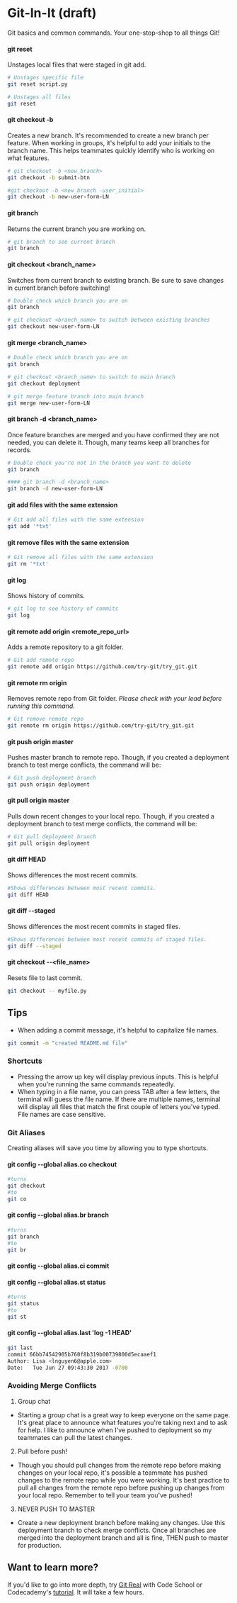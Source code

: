 # Git-In-It (draft)
Git basics and common commands. Your one-stop-shop to all things Git!

#### git reset
Unstages local files that were staged in git add.
```bash
# Unstages specific file
git reset script.py

# Unstages all files
git reset
```
#### git checkout -b
Creates a new branch. It's recommended to create a new branch per feature. When working in groups, it's helpful to add your initials to the branch name. This helps teammates quickly identify who is working on what features.

```bash
# git checkout -b <new_branch>
git checkout -b submit-btn

#git checkout -b <new_branch -user_initial>
git checkout -b new-user-form-LN
```

#### git branch
Returns the current branch you are working on.
```bash
# git branch to see current branch
git branch
```

#### git checkout <branch_name>
Switches from current branch to existing branch. Be sure to save changes in current branch before switching!

```bash
# Double check which branch you are on
git branch

# git checkout <branch_name> to switch between existing branches
git checkout new-user-form-LN
```

#### git merge <branch_name>
```bash
# Double check which branch you are on
git branch

# git checkout <branch_name> to switch to main branch
git checkout deployment

# git merge feature branch into main branch
git merge new-user-form-LN
```

#### git branch -d <branch_name>
Once feature branches are merged and you have confirmed they are not needed, you can delete it. Though, many teams keep all branches for records.

```bash
# Double check you're not in the branch you want to delete
git branch

#### git branch -d <branch_name>
git branch -d new-user-form-LN
```


#### git add files with the same extension
```bash
# Git add all files with the same extension
git add '*txt'
```

#### git remove files with the same extension
```bash
# Git remove all files with the same extension
git rm '*txt'
```

#### git log
Shows history of commits.
```bash
# git log to see history of commits
git log
```
#### git remote add origin <remote_repo_url>
Adds a remote repository to a git folder.
```bash
# Git add remote repo
git remote add origin https://github.com/try-git/try_git.git
```
#### git remote rm origin
Removes remote repo from Git folder. *Please check with your lead before running this command.*
```bash
# Git remove remote repo
git remote rm origin https://github.com/try-git/try_git.git
```
#### git push origin master
Pushes master branch to remote repo. Though, if you created a deployment branch to test merge conflicts, the command will be:
```bash
# Git push deployment branch
git push origin deployment
```
#### git pull origin master
Pulls down recent changes to your local repo. Though, if you created a deployment branch to test merge conflicts, the command will be:
```bash
# Git pull deployment branch
git pull origin deployment
```
#### git diff HEAD
Shows differences the most recent commits.

```bash
#Shows differences between most recent commits.
git diff HEAD
```

#### git diff --staged
Shows differences the most recent commits in staged files.

```bash
#Shows differences between most recent commits of staged files.
git diff --staged
```

#### git checkout --<file_name>
Resets file to last commit.

```bash
git checkout -- myfile.py
```

## Tips
- When adding a commit message, it's helpful to capitalize file names.

```bash
git commit -m "created README.md file"
```

### Shortcuts
- Pressing the arrow up key will display previous inputs. This is helpful when you're running the same commands repeatedly.
- When typing in a file name, you can press TAB after a few letters, the terminal will guess the file name. If there are multiple names, terminal will display all files that match the first couple of letters you've typed. File names are case sensitive.

### Git Aliases
Creating aliases will save you time by allowing you to type shortcuts.

#### git config --global alias.co checkout
```bash
#turns
git checkout
#to
git co
```

#### git config --global alias.br branch
```bash
#turns
git branch
#to
git br
```

#### git config --global alias.ci commit

#### git config --global alias.st status
```bash
#turns
git status
#to
git st
```

#### git config --global alias.last 'log -1 HEAD'
```bash
git last
commit 66bb74542905b760f8b319b00739800d5ecaaef1
Author: Lisa <lnguyen6@apple.com>
Date:   Tue Jun 27 09:43:30 2017 -0700
```

### Avoiding Merge Conflicts

1. Group chat
* Starting a group chat is a great way to keep everyone on the same page. It's great place to announce what features you're taking next and to ask for help. I like to announce when I've pushed to deployment so my teammates can pull the latest changes.

2. Pull before push!
* Though you should pull changes from the remote repo before making changes on your local repo, it's possible a teammate has pushed changes to the remote repo while you were working. It's best practice to pull all changes from the remote repo before pushing up changes from your local repo. Remember to tell your team you've pushed!

3. NEVER PUSH TO MASTER
* Create a new deployment branch before making any changes. Use this deployment branch to check merge conflicts. Once all branches are merged into the deployment branch and all is fine, THEN push to master for production.

## Want to learn more?
If you'd like to go into more depth, try [Git Real](http://gitreal.codeschool.com/?utm_source=github&utm_medium=codeschool_option&utm_campaign=trygit) with Code School or Codecademy's [tutorial](https://www.codecademy.com/learn/learn-git). It will take a few hours.
